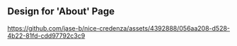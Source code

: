 ## Design for 'About' Page 
https://github.com/jase-b/nice-credenza/assets/4392888/056aa208-d528-4b22-81fd-cdd97792c3c9

